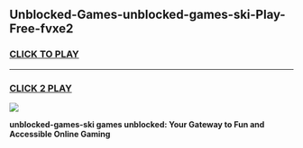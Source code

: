 
## Unblocked-Games-unblocked-games-ski-Play-Free-fvxe2
<h3>
<a href="https://premium76.site?title=unblocked-games-ski&ref=19M">CLICK TO PLAY</a></h3>
<hr>

<h3>
<a href="https://premium76.site?title=unblocked-games-ski&ref=19M">CLICK 2 PLAY</a>
  
</h3>

<a href="https://premium76.site?title=unblocked-games-ski&ref=19M"><img src="https://clearcache.store/games.png"></a>


**unblocked-games-ski games unblocked: Your Gateway to Fun and Accessible Online Gaming**
